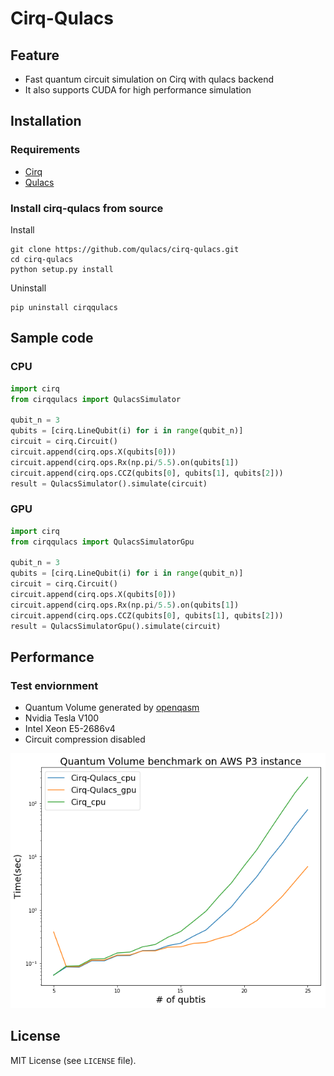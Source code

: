 # Cirq-Qulacs

## Feature

- Fast quantum circuit simulation on Cirq with qulacs backend
- It also supports CUDA for high performance simulation

## Installation

### Requirements

- [Cirq](https://github.com/quantumlib/Cirq)
- [Qulacs](https://github.com/qulacs/qulacs.git)

### Install cirq-qulacs from source

Install
```
git clone https://github.com/qulacs/cirq-qulacs.git
cd cirq-qulacs
python setup.py install
```

Uninstall
```
pip uninstall cirqqulacs
```

## Sample code
### CPU
```python
import cirq
from cirqqulacs import QulacsSimulator

qubit_n = 3
qubits = [cirq.LineQubit(i) for i in range(qubit_n)]
circuit = cirq.Circuit()
circuit.append(cirq.ops.X(qubits[0]))
circuit.append(cirq.ops.Rx(np.pi/5.5).on(qubits[1])
circuit.append(cirq.ops.CCZ(qubits[0], qubits[1], qubits[2]))
result = QulacsSimulator().simulate(circuit)
```
### GPU
```python
import cirq
from cirqqulacs import QulacsSimulatorGpu

qubit_n = 3
qubits = [cirq.LineQubit(i) for i in range(qubit_n)]
circuit = cirq.Circuit()
circuit.append(cirq.ops.X(qubits[0]))
circuit.append(cirq.ops.Rx(np.pi/5.5).on(qubits[1])
circuit.append(cirq.ops.CCZ(qubits[0], qubits[1], qubits[2]))
result = QulacsSimulatorGpu().simulate(circuit)
```

## Performance
### Test enviornment
- Quantum Volume generated by [openqasm](https://github.com/Qiskit/openqasm)
- Nvidia Tesla V100
- Intel Xeon E5-2686v4
- Circuit compression disabled

![benchmark](./benchmark.png)

## License

MIT License (see `LICENSE` file).
